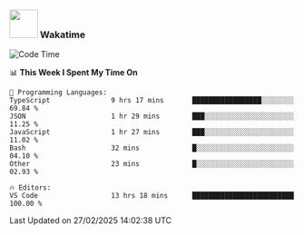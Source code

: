 ### <img src="https://media.giphy.com/media/VgCDAzcKvsR6OM0uWg/giphy.gif" width="50"> Wakatime

  <!--START_SECTION:waka-->
![Code Time](http://img.shields.io/badge/Code%20Time-1%2C505%20hrs%2020%20mins-blue)

📊 **This Week I Spent My Time On** 

```text
💬 Programming Languages: 
TypeScript               9 hrs 17 mins       █████████████████░░░░░░░░   69.84 % 
JSON                     1 hr 29 mins        ███░░░░░░░░░░░░░░░░░░░░░░   11.25 % 
JavaScript               1 hr 27 mins        ███░░░░░░░░░░░░░░░░░░░░░░   11.02 % 
Bash                     32 mins             █░░░░░░░░░░░░░░░░░░░░░░░░   04.10 % 
Other                    23 mins             █░░░░░░░░░░░░░░░░░░░░░░░░   02.93 % 

🔥 Editors: 
VS Code                  13 hrs 18 mins      █████████████████████████   100.00 % 
```


 Last Updated on 27/02/2025 14:02:38 UTC
<!--END_SECTION:waka-->
